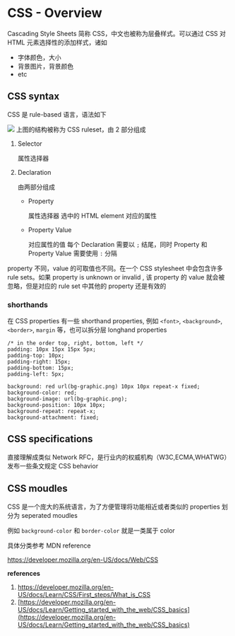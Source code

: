 # CSS - Overview

Cascading Style Sheets 简称 CSS，中文也被称为层叠样式。可以通过 CSS 对 HTML 元素选择性的添加样式，诸如

- 字体颜色，大小
- 背景图片，背景颜色
- etc

## CSS syntax

CSS 是 rule-based 语言，语法如下

![](https://intranetproxy.alipay.com/skylark/lark/0/2023/png/23156369/1681463869053-ce81eaec-1d3a-4c97-a0f5-ba21ec336909.png#clientId=u11e18562-e6d8-4&from=paste&id=ua91f08e5&originHeight=480&originWidth=850&originalType=url&ratio=1&rotation=0&showTitle=false&status=done&style=none&taskId=u612a1b31-df21-4e4d-9b1b-d2a4dcb8fae&title=)
上图的结构被称为 CSS ruleset，由 2 部分组成

1. Selector

   属性选择器

2. Declaration

   由两部分组成

      - Property

        属性选择器 选中的 HTML element 对应的属性

      - Property Value

        对应属性的值
        每个 Declaration 需要以 `;` 结尾，同时 Property 和 Property Value 需要使用 `:` 分隔

property 不同，value 的可取值也不同。在一个 CSS stylesheet 中会包含许多 rule sets。如果 property is unknown or invalid , 该 property 的 value 就会被忽略，但是对应的 rule set 中其他的 property 还是有效的

### shorthands

在 CSS properties 有一些 shorthand properties, 例如 `<font>`, `<background>`, `<border>`, `margin` 等，也可以拆分层 longhand properties

```
/* in the order top, right, bottom, left */
padding: 10px 15px 15px 5px;
padding-top: 10px;
padding-right: 15px;
padding-bottom: 15px;
padding-left: 5px;

background: red url(bg-graphic.png) 10px 10px repeat-x fixed;
background-color: red;
background-image: url(bg-graphic.png);
background-position: 10px 10px;
background-repeat: repeat-x;
background-attachment: fixed;
```

## CSS specifications

直接理解成类似 Network RFC，是行业内的权威机构（W3C,ECMA,WHATWG）发布一些条文规定 CSS behavior

## CSS moudles

CSS 是一个庞大的系统语言，为了方便管理将功能相近或者类似的 properties  划分为 seperated moudles

例如 `background-color` 和 `border-color` 就是一类属于 color

具体分类参考 MDN reference

https://developer.mozilla.org/en-US/docs/Web/CSS



**references**

1. https://developer.mozilla.org/en-US/docs/Learn/CSS/First_steps/What_is_CSS
1. [https://developer.mozilla.org/en-US/docs/Learn/Getting_started_with_the_web/CSS_basics](https://developer.mozilla.org/en-US/docs/Learn/Getting_started_with_the_web/CSS_basics)
